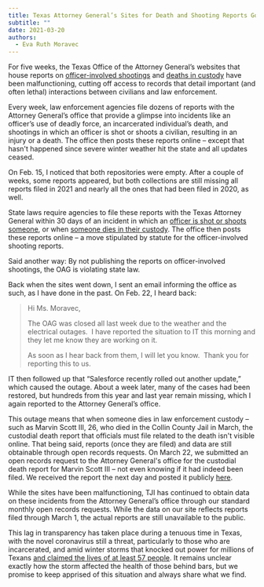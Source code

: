 ```yaml
---
title: Texas Attorney General’s Sites for Death and Shooting Reports Go Dark
subtitle: ""
date: 2021-03-20
authors:
  - Eva Ruth Moravec
---
```

For five weeks, the Texas Office of the Attorney General’s websites that house reports on [officer-involved shootings](https://oagtx.force.com/oisreports/apex/OISReportsPage) and [deaths in custody](https://oagtx.force.com/cdr/cdrreportdeaths) have been malfunctioning, cutting off access to records that detail important (and often lethal) interactions between civilians and law enforcement. 

Every week, law enforcement agencies file dozens of reports with the Attorney General’s office that provide a glimpse into incidents like an officer’s use of deadly force, an incarcerated individual’s death, and shootings in which an officer is shot or shoots a civilian, resulting in an injury or a death. The office then posts these reports online – except that hasn't happened since severe winter weather hit the state and all updates ceased.  

On Feb. 15, I noticed that both repositories were empty. After a couple of weeks, some reports appeared, but both collections are still missing all reports filed in 2021 and nearly all the ones that had been filed in 2020, as well. 

State laws require agencies to file these reports with the Texas Attorney General within 30 days of an incident in which an [officer is shot or shoots someone](https://statutes.capitol.texas.gov/Docs/CR/htm/CR.2.htm#2.139), or when [someone dies in their custody](https://statutes.capitol.texas.gov/Docs/CR/htm/CR.49.htm). The office then posts these reports online – a move stipulated by statute for the officer-involved shooting reports. 

Said another way: By not publishing the reports on officer-involved shootings, the OAG is violating state law. 

Back when the sites went down, I sent an email informing the office as such, as I have done in the past. On Feb. 22, I heard back:

> Hi Ms. Moravec,
>
> The OAG was closed all last week due to the weather and the electrical outages.  I have reported the situation to IT this morning and they let me know they are working on it.
>
> As soon as I hear back from them, I will let you know.  Thank you for reporting this to us.

IT then followed up that “Salesforce recently rolled out another update,” which caused the outage. About a week later, many of the cases had been restored, but hundreds from this year and last year remain missing, which I again reported to the Attorney General’s office. 

This outage means that when someone dies in law enforcement custody – such as Marvin Scott III, 26, who died in the Collin County Jail in March, the custodial death report that officials must file related to the death isn't visible online. That being said, reports (once they are filed) and data are still obtainable through open records requests. On March 22, we submitted an open records request to the Attorney General's office for the custodial death report for Marvin Scott III – not even knowing if it had indeed been filed. We received the report the next day and posted it publicly [here](https://www.documentcloud.org/documents/20521178-marvinscottiii_cdr).

While the sites have been malfunctioning, TJI has continued to obtain data on these incidents from the Attorney General’s office through our standard monthly open records requests. While the data on our site reflects reports filed through March 1, the actual reports are still unavailable to the public. 

This lag in transparency has taken place during a tenuous time in Texas, with the novel coronavirus still a threat, particularly to those who are incarcerated, and amid winter storms that knocked out power for millions of Texans [and claimed the lives of at least 57 people](https://www.texastribune.org/2021/03/15/texas-winter-storm-deaths/). It remains unclear exactly how the storm affected the health of those behind bars, but we promise to keep apprised of this situation and always share what we find.
